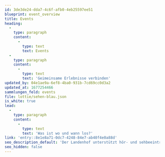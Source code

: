 ```yaml
---
id: 3de3de24-dda7-4c6f-afb0-4eb25597ee51
blueprint: event_overview
title: Events
heading:
  -
    type: paragraph
    content:
      -
        type: text
        text: Events
  -
    type: paragraph
    content:
      -
        type: text
        text: 'Geimeinsame Erlebnisse verbinden'
updated_by: 04e1ae9a-6ef8-4ba0-931b-7cd69cc0d3a2
updated_at: 1677254466
sammlungen_feld: events
file: lottie/sehen-blau.json
is_white: true
lead:
  -
    type: paragraph
    content:
      -
        type: text
        text: 'Was ist wo und wann los?'
link: 'entry::8e1e8a71-0dc7-4248-84e7-ab40f4e0a88d'
seo_description_default: 'Der Landenhof unterstützt hör- und sehbeeinträchtigte Kinder & Jugendliche in ihrem selbstbestimmten Leben durch Förderung ihrer Fähigkeiten & Entwicklung'
seo_hidden: false
---
```

